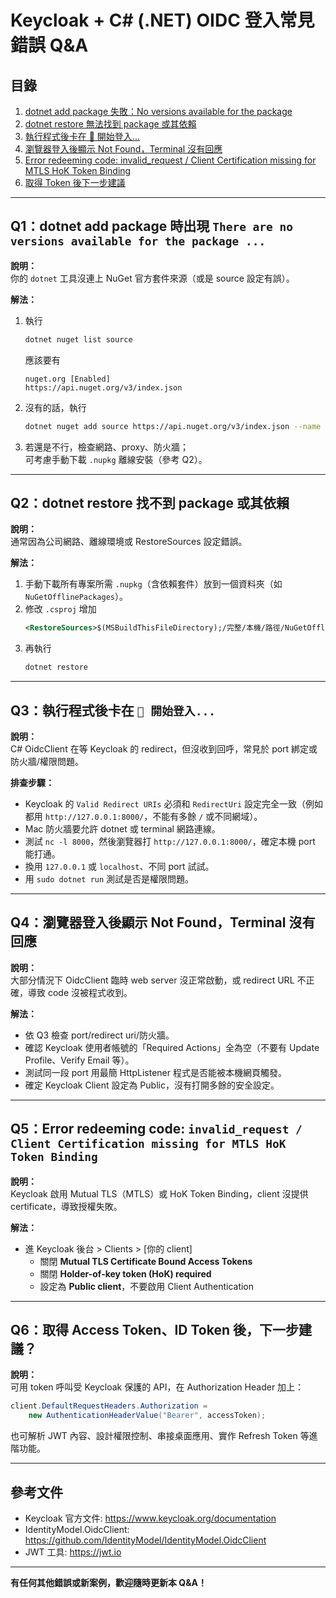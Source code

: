 # Keycloak + C# (.NET) OIDC 登入常見錯誤 Q&A

## 目錄

1. [dotnet add package 失敗：No versions available for the package](#q1)
2. [dotnet restore 無法找到 package 或其依賴](#q2)
3. [執行程式後卡在 🔐 開始登入...](#q3)
4. [瀏覽器登入後顯示 Not Found，Terminal 沒有回應](#q4)
5. [Error redeeming code: invalid_request / Client Certification missing for MTLS HoK Token Binding](#q5)
6. [取得 Token 後下一步建議](#q6)

---

### <a name="q1"></a>
## Q1：dotnet add package 時出現 `There are no versions available for the package ...`

**說明：**  
你的 `dotnet` 工具沒連上 NuGet 官方套件來源（或是 source 設定有誤）。

**解法：**
1. 執行  
   ```bash
   dotnet nuget list source
   ```
   應該要有  
   ```
   nuget.org [Enabled]
   https://api.nuget.org/v3/index.json
   ```
2. 沒有的話，執行
   ```bash
   dotnet nuget add source https://api.nuget.org/v3/index.json --name nuget.org
   ```
3. 若還是不行，檢查網路、proxy、防火牆；  
   可考慮手動下載 `.nupkg` 離線安裝（參考 Q2）。

---

### <a name="q2"></a>
## Q2：dotnet restore 找不到 package 或其依賴

**說明：**  
通常因為公司網路、離線環境或 RestoreSources 設定錯誤。

**解法：**
1. 手動下載所有專案所需 `.nupkg`（含依賴套件）放到一個資料夾（如 `NuGetOfflinePackages`）。
2. 修改 `.csproj` 增加  
   ```xml
   <RestoreSources>$(MSBuildThisFileDirectory);/完整/本機/路徑/NuGetOfflinePackages</RestoreSources>
   ```
3. 再執行  
   ```bash
   dotnet restore
   ```

---

### <a name="q3"></a>
## Q3：執行程式後卡在 `🔐 開始登入...`

**說明：**  
C# OidcClient 在等 Keycloak 的 redirect，但沒收到回呼，常見於 port 綁定或防火牆/權限問題。

**排查步驟：**
- Keycloak 的 `Valid Redirect URIs` 必須和 `RedirectUri` 設定完全一致（例如都用 `http://127.0.0.1:8000/`，不能有多餘 `/` 或不同網域）。
- Mac 防火牆要允許 dotnet 或 terminal 網路連線。
- 測試 `nc -l 8000`，然後瀏覽器打 `http://127.0.0.1:8000/`，確定本機 port 能打通。
- 換用 `127.0.0.1` 或 `localhost`、不同 port 試試。
- 用 `sudo dotnet run` 測試是否是權限問題。

---

### <a name="q4"></a>
## Q4：瀏覽器登入後顯示 Not Found，Terminal 沒有回應

**說明：**  
大部分情況下 OidcClient 臨時 web server 沒正常啟動，或 redirect URL 不正確，導致 code 沒被程式收到。

**解法：**
- 依 Q3 檢查 port/redirect uri/防火牆。
- 確認 Keycloak 使用者帳號的「Required Actions」全為空（不要有 Update Profile、Verify Email 等）。
- 測試同一段 port 用最簡 HttpListener 程式是否能被本機網頁觸發。
- 確定 Keycloak Client 設定為 Public，沒有打開多餘的安全設定。

---

### <a name="q5"></a>
## Q5：Error redeeming code: `invalid_request / Client Certification missing for MTLS HoK Token Binding`

**說明：**  
Keycloak 啟用 Mutual TLS（MTLS）或 HoK Token Binding，client 沒提供 certificate，導致授權失敗。

**解法：**
- 進 Keycloak 後台 > Clients > [你的 client]
	- 關閉 **Mutual TLS Certificate Bound Access Tokens**
	- 關閉 **Holder-of-key token (HoK) required**
	- 設定為 **Public client**，不要啟用 Client Authentication

---

### <a name="q6"></a>
## Q6：取得 Access Token、ID Token 後，下一步建議？

**說明：**  
可用 token 呼叫受 Keycloak 保護的 API，在 Authorization Header 加上：

```csharp
client.DefaultRequestHeaders.Authorization =
	new AuthenticationHeaderValue("Bearer", accessToken);
```

也可解析 JWT 內容、設計權限控制、串接桌面應用、實作 Refresh Token 等進階功能。

---

## 參考文件

- Keycloak 官方文件: https://www.keycloak.org/documentation
- IdentityModel.OidcClient: https://github.com/IdentityModel/IdentityModel.OidcClient
- JWT 工具: https://jwt.io

---

**有任何其他錯誤或新案例，歡迎隨時更新本 Q&A！**
